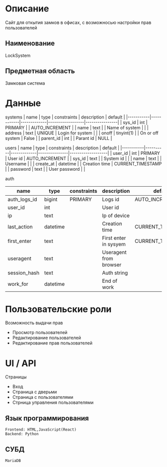 # Описание
Сайт для откытия замков в офисах, с возможносью настройки прав пользователей
## Наименование
LockSystem
## Предметная область
Замковая система
# Данные

systems
| name      | type       | constraints | description      | default        |
|-----------|------------|-------------|------------------|----------------|
| sys_id    | int        | PRIMARY     |                  | AUTO_INCREMENT |
| name      | text       |             | Name of system   |                |
| address   | text       | UNIQUE      | Login for system |                |
| onoff     | tinyint(1) |             | On or off system | False          |
| parent_id | int        |             | Parant id        | NULL           |

users
| name      | type     | constraints | description   | default           |
|-----------|----------|-------------|---------------|-------------------|
| user_id   | int      | PRIMARY     | User id       | AUTO_INCREMENT    |
| sys_id    | text     |             | System id     |                   |
| name      | text     |             | Username      |                   |
| create_at | datetime |             | Creation time | CURRENT_TIMESTAMP |
| password  | text     |             | User password |                   |

auth

| name         | type     | constraints | description            | default           |
|--------------|----------|-------------|------------------------|-------------------|
| auth_logs_id | bigint   | PRIMARY     | Logs id                | AUTO_INCREMENT    |
| user_id      | int      |             | User id                |                   |
| ip           | text     |             | Ip of device           |                   |
| last_action  | datetime |             | Creation time          | CURRENT_TIMESTAMP |
| first_enter  | text     |             | First enter in sysyem  | CURRENT_TIMESTAMP |
| useragent    | text     |             | Useragent from browser |                   |
| session_hash | text     |             | Auth string            |                   |
| work_for     | datetime |             | End of work            |                   |

# Пользовательские роли
Возможность выдачи прав
* Просмотр пользователей
* Редактирование пользователей
* Редактирование прав пользователей

# UI / API 
Страницы
* Вход
* Страница с дверьми
* Страница с пользователями
* Стрница управления пользователями


## Язык программирования
    Frontend: HTML,JavaScript(React)
    Backend: Python
## СУБД
    MariaDB
